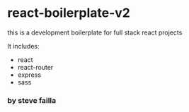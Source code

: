 # react-boilerplate-v2

this is a development boilerplate for full stack react projects

It includes: 
  * react
  * react-router
  * express
  * sass

### by steve failla
